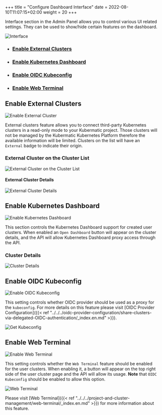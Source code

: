 +++
title = "Configure Dashboard Interface"
date = 2022-08-10T11:07:15+02:00
weight = 20
+++

Interface section in the Admin Panel allows you to control various UI related settings. They can be used to show/hide certain features on the dashboard.

![Interface](/img/kubermatic/main/ui/interface.png?classes=shadow,border)

- ### [Enable External Clusters](#enable-external-clusters)

- ### [Enable Kubernetes Dashboard](#enable-kubernetes-dashboard)

- ### [Enable OIDC Kubeconfig](#enable-oidc-kubeconfig)

- ### [Enable Web Terminal](#enable-web-terminal)

## Enable External Clusters

![Enable External Cluster](/img/kubermatic/main/ui/enable_external_clusters.png?classes=shadow,border)

External clusters feature allows you to connect third-party Kubernetes clusters in a read-only mode to your Kubermatic
project. Those clusters will not be managed by the Kubermatic Kubernetes Platform therefore the available information
will be limited. Clusters on the list will have an `External` badge to indicate their origin.

### External Cluster on the Cluster List

![External Cluster on the Cluster List](/img/kubermatic/main/ui/external_cluster.png?classes=shadow,border)

#### External Cluster Details

![External Cluster Details](/img/kubermatic/main/ui/external_cluster_details.png?classes=shadow,border)

## Enable Kubernetes Dashboard

![Enable Kubernetes Dashboard](/img/kubermatic/main/ui/enable_kubernetes_dashboard.png?classes=shadow,border)

This section controls the Kubernetes Dashboard support for created user clusters. When enabled an `Open Dashboard`
button will appear on the cluster details, and the API will allow Kubernetes Dashboard proxy access through the API.

### Cluster Details

![Cluster Details](/img/kubermatic/main/ui/cluster_details.png?height=300px&classes=shadow,border)

## Enable OIDC Kubeconfig

![Enable OIDC Kubeconfig](/img/kubermatic/main/ui/enable_oidc_kubeconfig.png?classes=shadow,border)

This setting controls whether OIDC provider should be used as a proxy for the `kubeconfig`. For more details on this feature please visit
[OIDC Provider Configuration]({{< ref "../../../oidc-provider-configuration/share-clusters-via-delegated-OIDC-authentication/_index.en.md" >}}).

![Get Kubeconfig](/img/kubermatic/main/ui/get_kubeconfig.png?classes=shadow,border)

## Enable Web Terminal

![Enable Web Terminal](/img/kubermatic/main/ui/enable_web_terminal.png?classes=shadow,border)

This setting controls whether the `Web Terminal` feature should be enabled for the user clusters. When enabling it, a button will appear on the
top right side of the user cluster page and the API will allow its usage. **Note** that `OIDC Kubeconfig` should be enabled to allow this option.

![Web Terminal](/img/kubermatic/main/ui/web_terminal_button.png?classes=shadow,border)

Please visit [Web Terminal]({{< ref "../../../project-and-cluster-management/web-terminal/_index.en.md" >}}) for more information about this feature.

